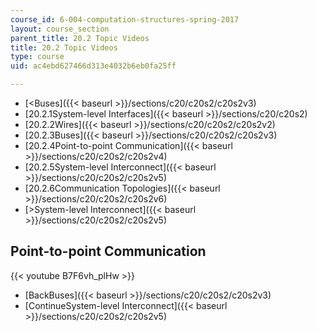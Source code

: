 ```yaml
---
course_id: 6-004-computation-structures-spring-2017
layout: course_section
parent_title: 20.2 Topic Videos
title: 20.2 Topic Videos
type: course
uid: ac4ebd627466d313e4032b6eb0fa25ff

---
```


*   [<Buses]({{< baseurl >}}/sections/c20/c20s2/c20s2v3)
*   [20.2.1System-level Interfaces]({{< baseurl >}}/sections/c20/c20s2)
*   [20.2.2Wires]({{< baseurl >}}/sections/c20/c20s2/c20s2v2)
*   [20.2.3Buses]({{< baseurl >}}/sections/c20/c20s2/c20s2v3)
*   [20.2.4Point-to-point Communication]({{< baseurl >}}/sections/c20/c20s2/c20s2v4)
*   [20.2.5System-level Interconnect]({{< baseurl >}}/sections/c20/c20s2/c20s2v5)
*   [20.2.6Communication Topologies]({{< baseurl >}}/sections/c20/c20s2/c20s2v6)
*   [\>System-level Interconnect]({{< baseurl >}}/sections/c20/c20s2/c20s2v5)

Point-to-point Communication
----------------------------

{{< youtube B7F6vh_plHw >}}

*   [BackBuses]({{< baseurl >}}/sections/c20/c20s2/c20s2v3)
*   [ContinueSystem-level Interconnect]({{< baseurl >}}/sections/c20/c20s2/c20s2v5)